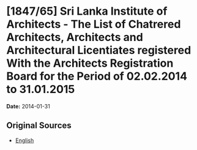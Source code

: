 # [1847/65] Sri Lanka Institute of Architects - The List of Chatrered Architects, Architects and Architectural Licentiates registered With the Architects Registration Board for the Period of 02.02.2014 to 31.01.2015

**Date:** 2014-01-31

## Original Sources

- [English](https://documents.gov.lk/view/extra-gazettes/2014/1/1847-65_E.pdf)
